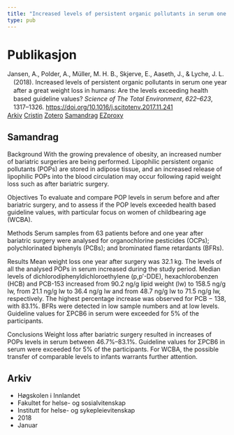 ```yaml
---
title: "Increased levels of persistent organic pollutants in serum one year after a great weight loss in humans: Are the levels exceeding health based guideline values?"
type: pub
---
```

<h1>Publikasjon</h1>
<article id="csl-bib-container-SHSE3CGG" class="csl-bib-container">
  <div class="csl-bib-body" style="line-height: 1.35; padding-left: 1em; text-indent:-1em;">
  <div class="csl-entry">Jansen, A., Polder, A., M&#xFC;ller, M. H. B., Skjerve, E., Aaseth, J., &amp; Lyche, J. L. (2018). Increased levels of persistent organic pollutants in serum one year after a great weight loss in humans: Are the levels exceeding health based guideline values? <i>Science of The Total Environment</i>, <i>622&#x2013;623</i>, 1317&#x2013;1326. <a href="https://doi.org/10.1016/j.scitotenv.2017.11.241">https://doi.org/10.1016/j.scitotenv.2017.11.241</a></div>
</div>
  <div class="csl-bib-buttons">
    <a href="#taxonomy-article-SHSE3CGG" class="csl-bib-button">Arkiv</a>
    <a href="https://app.cristin.no/results/show.jsf?id=1535876" alt="Cristin URL" class="csl-bib-button">Cristin</a>
    <a href="http://zotero.org/groups/5022929/items/SHSE3CGG" alt="Zotero URL" class="csl-bib-button">Zotero</a>
    <a href="#abstract-article-SHSE3CGG" class="csl-bib-button">Samandrag</a>
    <a href="http://ezproxy.inn.no/login?url=https://doi.org/10.1016/j.scitotenv.2017.11.241" class="csl-bib-button">EZproxy</a>
  </div>
  <div id="csl-bib-meta-container-SHSE3CGG"></div>
</article>
<div id="csl-bib-meta-SHSE3CGG" class="csl-bib-meta">
  <article id="abstract-article-SHSE3CGG" class="abstract-article">
    <h1>Samandrag</h1>
    Background 
With the growing prevalence of obesity, an increased number of bariatric surgeries are being performed. Lipophilic persistent organic pollutants (POPs) are stored in adipose tissue, and an increased release of lipophilic POPs into the blood circulation may occur following rapid weight loss such as after bariatric surgery. 
 
Objectives 
To evaluate and compare POP levels in serum before and after bariatric surgery, and to assess if the POP levels exceeded health based guideline values, with particular focus on women of childbearing age (WCBA). 
 
Methods 
Serum samples from 63 patients before and one year after bariatric surgery were analysed for organochlorine pesticides (OCPs); polychlorinated biphenyls (PCBs); and brominated flame retardants (BFRs). 
 
Results 
Mean weight loss one year after surgery was 32.1 kg. The levels of all the analysed POPs in serum increased during the study period. Median levels of dichlorodiphenyldichloroethylene (p,p′-DDE), hexachlorobenzen (HCB) and PCB-153 increased from 90.2 ng/g lipid weight (lw) to 158.5 ng/g lw, from 21.1 ng/g lw to 36.4 ng/g lw and from 48.7 ng/g lw to 71.5 ng/g lw, respectively. The highest percentage increase was observed for PCB − 138, with 83.1%. BFRs were detected in low sample numbers and at low levels. Guideline values for ΣPCB6 in serum were exceeded for 5% of the participants. 
 
Conclusions 
Weight loss after bariatric surgery resulted in increases of POPs levels in serum between 46.7%–83.1%. Guideline values for ΣPCB6 in serum were exceeded for 5% of the participants. For WCBA, the possible transfer of comparable levels to infants warrants further attention.
  </article>
  <article id="taxonomy-article-SHSE3CGG" class="taxonomy-article">
    <h1>Arkiv</h1>
    <ul>
      <li>Høgskolen i Innlandet</li>
      <li>Fakultet for helse- og sosialvitenskap</li>
      <li>Institutt for helse- og sykepleievitenskap</li>
      <li>2018</li>
      <li>Januar</li>
    </ul>
  </article>
</div>
